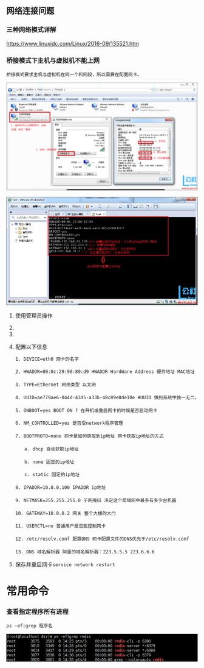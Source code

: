 ## 网络连接问题

### 三种网络模式详解

https://www.linuxidc.com/Linux/2016-09/135521.htm

### 桥接模式下主机与虚拟机不能上网

	桥接模式要求主机与虚拟机在同一个和网段，所以需要在配置网卡。

![桥接模式0](photo\桥接模式0.png)

![桥接模式1](photo\桥接模式1.png)

1. 使用管理员操作

2. [^touch /etc/sysconfig/network-scripts/ifcfg-eth0]: 若/etc/sysconfig/network-scripts/目录下没有ifcfg-eth0文件则创建

3. [^vim  /etc/sysconfig/network-scripts/ifcfg-eth0]: 编辑该文件 

4. 配置以下信息

   ```txt
   1. DEVICE=eth0 网卡的名字
   
   2. HWADDR=00:0c:29:90:89:d9 HWADDR HardWare Address 硬件地址 MAC地址
   
   3. TYPE=Ethernet 网络类型 以太网
   
   4. UUID=ae779ae6-044d-43d5-a33b-48c89e8de10e #UUID 做到系统中独一无二。
   
   5. ONBOOT=yes BOOT ON ? 在开机或重启网卡的时候是否启动网卡
   
   6. NM_CONTROLLED=yes 是否受network程序管理
   
   7. BOOTPROTO=none 网卡是如何获取到ip地址 网卡获取ip地址的方式
   
   　　a. dhcp 自动获取ip地址
   
   　　b. none 固定的ip地址
   
   　　c. static 固定的ip地址
   
   8. IPADDR=10.0.0.100 IPADDR ip地址
   
   9. NETMASK=255.255.255.0 子网掩码 决定这个局域网中最多有多少台机器
   
   10. GATEWAY=10.0.0.2 网关 整个大楼的大门
   
   11. USERCTL=no 普通用户是否能控制网卡
   
   12. /etc/resolv.conf 配置DNS 网卡配置文件的DNS优先于/etc/resolv.conf
   
   13. DNS 域名解析器 阿里的域名解析器：223.5.5.5 223.6.6.6
   ```

5. 保存并重启网卡`service network restart`





# 常用命令

### 查看指定程序所有进程

```shell
ps -ef|grep 程序名
```

![查看进程](photo\查看进程.bmp)